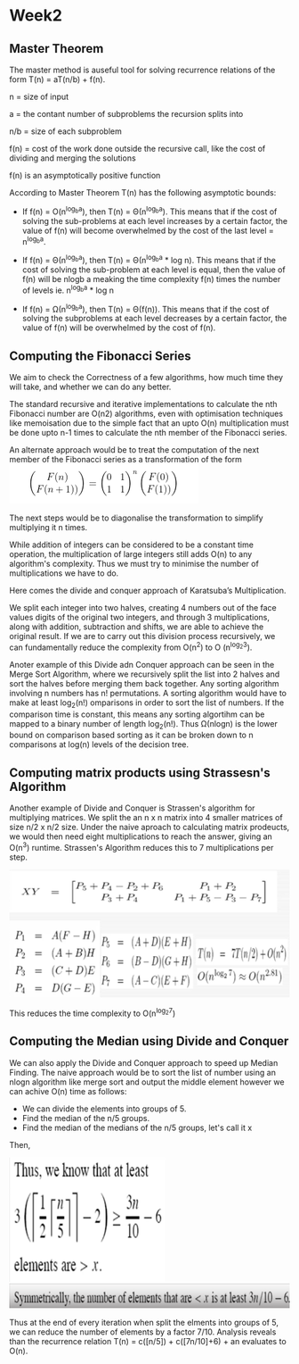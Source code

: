 # Week2

## Master Theorem

The master method is auseful tool for solving recurrence relations of the form T(n) = aT(n/b) + f(n).

n = size of input

a = the contant number of subproblems the recursion splits into

n/b = size of each subproblem

f(n) = cost of the work done outside the recursive call, like the cost of dividing and merging the solutions

f(n) is an asymptotically positive function

According to Master Theorem T(n) has the following asymptotic bounds:

* If f(n) = O(n<sup>log<sub>b</sub>a</sup>), then T(n) = Θ(n<sup>log<sub>b</sub>a</sup>). This means that if the cost of solving the sub-problems at each level increases by a certain factor, the value of f(n) will become overwhelmed by the cost of the last level = n<sup>log<sub>b</sub>a</sup>.
 
* If f(n) = Θ(n<sup>log<sub>b</sub>a</sup>), then T(n) = Θ(n<sup>log<sub>b</sub>a</sup> * log n). This means that if the cost of solving the sub-problem at each level is  equal, then the value of f(n) will be nlogb a meaking the time complexity  f(n) times the number of levels ie.  n<sup>log<sub>b</sub>a</sup> * log n

* If f(n) = Ω(n<sup>log<sub>b</sub>a</sup>), then T(n) = Θ(f(n)). This means that if the cost of solving the subproblems at each level decreases by a certain factor, the value of f(n) will be overwhelmed by the cost of f(n).



## Computing the Fibonacci Series

We aim to check the Correctness of a few algorithms, how much time they will take, and whether we can do any better.

The standard recursive and iterative implementations to calculate the nth Fibonacci number are O(n2) algorithms, even with optimisation techniques like memoisation due to the simple fact that an upto O(n) multiplication must be done upto n-1 times to calculate the nth member of the Fibonacci series.

An alternate approach would be to treat the computation of the next member of the Fibonacci series as a transformation of the form 
![Linear Transformation](Fibonacci_as_a_linear_transformation.jpeg)

The next steps would be to diagonalise the transformation to simplify multiplying it n times.

While addition of integers can be considered to be a constant time operation, the multiplication of large integers still adds O(n) to any algorithm's complexity. Thus we must try to minimise the number of multiplications we have to do.

Here comes the divide and conquer approach of Karatsuba’s Multiplication.

We split each integer into two halves, creating 4 numbers out of the face values digits of the original two integers, and through 3 multiplications, along with addition, subtraction and shifts, we are able to achieve the original result. If we are to carry out this division process recursively, we can fundamentally reduce the complexity from O(n<sup>2</sup>) to O (n<sup>log<sub>2</sub>3</sup>).

Anoter example of this Divide adn Conquer approach can be seen in the Merge Sort Algorithm, where we recursively split the list into 2 halves and sort the halves before merging them back together. Any sorting algorithm involving n numbers has n! permutations. A sorting algorithm would have to make at least log<sub>2</sub>(n!) omparisons in order to sort the list of numbers. If the comparison time is constant, this means any sorting algortihm can be mapped to a binary number of length log<sub>2</sub>(n!). Thus &Omega;(nlogn) is the lower bound on comparison based sorting as it can be broken down to n comparisons at log(n) levels of the decision tree.

## Computing matrix products using Strassesn's Algorithm

Another example of Divide and Conquer is Strassen's algorithm for multiplying matrices. We split the an n x n matrix into 4 smaller matrices of size n/2 x n/2 size. Under the naive aproach to calculating matrix prodeucts, we would then need eight multiplications to reach the answer, giving an O(n<sup>3</sup>) runtime. Strassen's Algorithm reduces this to 7 multiplications per step.

![Strassen's Algorithm](strassen.png)

This reduces the time complexity to O(n<sup>log<sub>2</sub>7</sup>)

## Computing the Median using Divide and Conquer

We can also apply the Divide and Conquer approach to speed up Median Finding. The naive approach would be to sort the list of number using an nlogn algorithm like merge sort and output the middle element however we can achive O(n) time as follows:

* We can divide the elements into groups of 5. 
* Find the median of the n/5 groups. 
* Find the median of the medians of the n/5 groups, let's call it x

Then,

![Median 1](medians1.png)
![Median 2](medians2.png)

Thus at the end of every iteration when split the elments into groups of 5, we can reduce the number of elements by a factor 7/10. Analysis reveals than the recurrence relation T(n) = c([n/5]) + c([7n/10]+6) + an evaluates to O(n).


